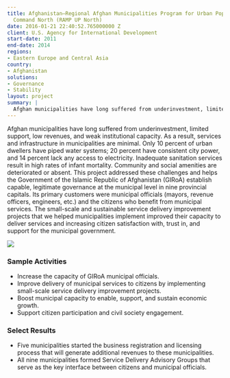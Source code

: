 ```yaml
---
title: Afghanistan—Regional Afghan Municipalities Program for Urban Populations, Regional
  Command North (RAMP UP North)
date: 2016-01-21 22:40:52.765000000 Z
client: U.S. Agency for International Development
start-date: 2011
end-date: 2014
regions:
- Eastern Europe and Central Asia
country:
- Afghanistan
solutions:
- Governance
- Stability
layout: project
summary: |
  Afghan municipalities have long suffered from underinvestment, limited support, low revenues, and weak institutional capacity. As a result, services and infrastructure in municipalities are minimal.
---
```


Afghan municipalities have long suffered from underinvestment, limited support, low revenues, and weak institutional capacity. As a result, services and infrastructure in municipalities are minimal. Only 10 percent of urban dwellers have piped water systems; 20 percent have consistent city power, and 14 percent lack any access to electricity. Inadequate sanitation services result in high rates of infant mortality. Community and social amenities are deteriorated or absent. This project addressed these challenges and helps the Government of the Islamic Republic of Afghanistan (GIRoA) establish capable, legitimate governance at the municipal level in nine provincial capitals. Its primary customers were municipal officials (mayors, revenue officers, engineers, etc.) and the citizens who benefit from municipal services. The small-scale and sustainable service delivery improvement projects that we helped municipalities implement improved their capacity to deliver services and increasing citizen satisfaction with, trust in, and support for the municipal government.

![][1]

###  Sample Activities

* Increase the capacity of GIRoA municipal officials.
* Improve delivery of municipal services to citizens by implementing small-scale service delivery improvement projects.
* Boost municipal capacity to enable, support, and sustain economic growth.
* Support citizen participation and civil society engagement.

###  Select Results

* Five municipalities started the business registration and licensing process that will generate additional revenues to these municipalities.
* All nine municipalities formed Service Delivery Advisory Groups that serve as the key interface between citizens and municipal officials.

[1]: /assets/images/projects/RUN.jpg
